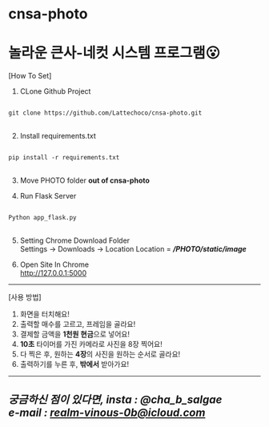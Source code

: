 # cnsa-photo
놀라운 큰사-네컷 시스템 프로그램😮
=========================
[How To Set]
1. CLone Github Project
<pre>
<code>
git clone https://github.com/Lattechoco/cnsa-photo.git
</code>
</pre>

2. Install requirements.txt
<pre>
<code>
pip install -r requirements.txt
</code>
</pre>

3. Move PHOTO folder **out of cnsa-photo**

4. Run Flask Server
<pre>
<code>
Python app_flask.py
</code>
</pre>

5. Setting Chrome Download Folder<br/>
Settings -> Downloads -> Location
Location = ***/PHOTO/static/image***

6. Open Site In Chrome<br/>
http://127.0.0.1:5000
----------------------
[사용 방법]
1. 화면을 터치해요!
2. 출력할 매수를 고르고, 프레임을 골라요!
3. 결제할 금액을 **1천원 현금**으로 넣어요!
4. **10초** 타이머를 가진 카메라로 사진을 8장 찍어요!
5. 다 찍은 후, 원하는 **4장**의 사진을 원하는 순서로 골라요!
6. 출력하기를 누른 후, **밖에서** 받아가요!
---------------
***궁금하신 점이 있다면, insta : @cha_b_salgae<br/>e-mail : realm-vinous-0b@icloud.com***
---------------

